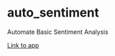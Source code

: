 # auto_sentiment
Automate Basic Sentiment Analysis

[Link to app](https://politicalsentimentanalysis.streamlit.app/)
